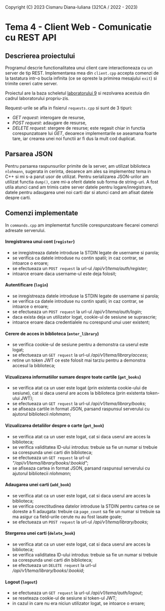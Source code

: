 Copyright (C) 2023 Cismaru Diana-Iuliana (321CA / 2022 - 2023)

# Tema 4 - Client Web - Comunicatie cu REST API

## Descrierea proiectului

Programul descrie functionalitatea unui client care interactioneaza cu un server
de tip REST. Implementarea mea din `client.cpp` accepta comenzi de la tastatura
intr-o bucla infinita (ce se opreste la primirea mesajului `exit`) si trimite
cereri catre server.

Proiectul are la baza scheletul [laboratorului 9](https://gitlab.cs.pub.ro/pcom/pcom-laboratoare-public/-/tree/master/lab9)
si rezolvarea acestuia din cadrul laboratorului propriu-zis.

Request-urile se afla in fisierul `requests.cpp` si sunt de 3 tipuri:
- *GET request*: interogare de resurse,
- *POST request*: adaugare de resurse,
- *DELETE request*: stergere de resurse; este regasit chiar in functia
corespunzatoare lui *GET*, deoarece implementarile se aseamana foarte tare, iar
crearea unei noi functii ar fi dus la mult cod duplicat.

## Parsarea JSON

Pentru parsarea raspunsurilor primite de la server, am utilizat biblioteca
`nlohmann`, sugerata in cerinta, deoarece am ales sa implementez tema in C++
si mi s-a parut usor de utilizat. Pentru serializarea JSON-urilor am utilizat
functia `dump()`, care mi-a oferit datele sub forma de string-uri. A fost utila
atunci cand am trimis catre server datele pentru logare/inregistrare, datele
pentru adaugarea unei noi carti dar si atunci cand am afisat datele despre carti.

## Comenzi implementate

In `commands.cpp` am implementat functiile corespunzatoare fiecarei comenzi
adresate serverului.

#### Inregistrarea unui cont (`register`)
- se inregistreaza datele introduse la STDIN legate de username si parola;
- se verifica ca datele introduse nu contin spatii; in caz contrar, se intoarce
o eroare;
- se efectueaza un `POST request` la url-ul */api/v1/tema/auth/register*;
- intoarce eroare daca username-ul este deja folosit;

#### Autentificare (`login`)
- se inregistreaza datele introduse la STDIN legate de username si parola;
- se verifica ca datele introduse nu contin spatii; in caz contrar, se intoarce
o eroare;
- se efectueaza un `POST request` la url-ul */api/v1/tema/auth/login*;
- daca exista deja un utilizator logat, cookie-ul de sesiune se suprascrie;
- intoarce eroare daca credentialele nu corespund unui user existent;

#### Cerere de acces in biblioteca (`enter_library`)
- se verifica cookie-ul de sesiune pentru a demonstra ca userul este logat;
- se efectueaza un `GET request` la url-ul */api/v1/tema/library/access*;
- retine un token JWT ce este folosit mai tarziu pentru a demonstra accesul
la biblioteca;

#### Vizualizarea informatiilor sumare despre toate cartile (`get_books`)
- se verifica atat ca un user este logat (prin existenta cookie-ului de sesiune),
cat si daca userul are acces la biblioteca (prin existenta token-ului JWT);
- se efectueaza un `GET request` la url-ul */api/v1/tema/library/books*;
- se afiseaza cartile in format JSON, parsand raspunsul serverului cu ajutorul
bibliotecii *nlohmann*;

#### Vizualizarea detaliilor despre o carte (`get_book`)
- se verifica atat ca un user este logat, cat si daca userul are acces la
biblioteca;
- se verifica validitatea ID-ului introdus: trebuie sa fie un numar si trebuie
sa corespunda unei carti din biblioteca;
- se efectueaza un `GET request` la url-ul *"/api/v1/tema/library/books/:bookid"*;
- se afiseaza cartea in format JSON, parsand raspunsul serverului cu ajutorul
bibliotecii *nlohmann*;

#### Adaugarea unei carti (`add_book`)
- se verifica atat ca un user este logat, cat si daca userul are acces la
biblioteca;
- se verifica corectitudinea datelor introduse la STDIN pentru cartea ce se
doreste a fi adaugata: trebuie ca `page_count` sa fie un numar si trebuie sa
ma asigur ca field-urile cerute nu au fost lasate goale;
- se efectueaza un `POST request` la url-ul */api/v1/tema/library/books*;

#### Stergerea unei carti (`delete_book`)
- se verifica atat ca un user este logat, cat si daca userul are acces la
biblioteca;
- se verifica validitatea ID-ului introdus: trebuie sa fie un numar si trebuie
sa corespunda unei carti din biblioteca;
- se efectueaza un `DELETE request` la url-ul */api/v1/tema/library/books/:bookid*;

#### Logout (`logout`)
- se efectueaza un `GET request` la url-ul */api/v1/tema/auth/logout*;
- se reseteaza cookie-ul de sesiune si token-ul JWT;
- in cazul in care nu era niciun utilizator logat, se intoarce o eroare;
